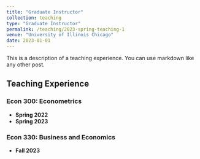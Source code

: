 ```yaml
---
title: "Graduate Instructor"
collection: teaching
type: "Graduate Instructor"
permalink: /teaching/2023-spring-teaching-1
venue: "University of Illinois Chicago"
date: 2023-01-01
---
```


This is a description of a teaching experience. You can use markdown like any other post.

## Teaching Experience

### Econ 300: Econometrics
- **Spring 2022**
- **Spring 2023**

### Econ 330: Business and Economics
- **Fall 2023**
